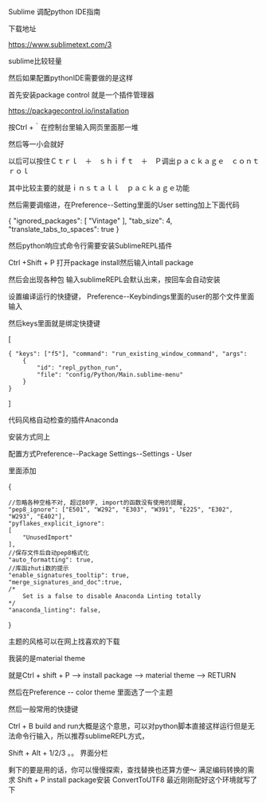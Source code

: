 Sublime 调配python IDE指南



下载地址

https://www.sublimetext.com/3

sublime比较轻量

然后如果配置pythonIDE需要做的是这样

首先安装package control 就是一个插件管理器

https://packagecontrol.io/installation

按Ctrl +｀在控制台里输入网页里面那一堆

然后等一小会就好

以后可以按住Ｃｔｒｌ　＋　ｓｈｉｆｔ　＋　Ｐ调出ｐａｃｋａｇｅ　ｃｏｎｔｒｏｌ

其中比较主要的就是ｉｎｓｔａｌｌ　ｐａｃｋａｇｅ功能



然后需要调缩进，在Preference--Setting里面的User setting加上下面代码

{
	"ignored_packages":
	[
		"Vintage"
	],
	"tab_size": 4,
	"translate_tabs_to_spaces": true
}

然后python响应式命令行需要安装SublimeREPL插件

Ctrl +Shift + P 打开package install然后输入intall package

然后会出现各种包 输入sublimeREPL会默认出来，按回车会自动安装

设置编译运行的快捷键， Preference--Keybindings里面的user的那个文件里面输入

然后keys里面就是绑定快捷键

[

    { "keys": ["f5"], "command": "run_existing_window_command", "args":
        {
            "id": "repl_python_run",
            "file": "config/Python/Main.sublime-menu"
        }
    }
]

代码风格自动检查的插件Anaconda

安装方式同上

配置方式Preference--Package Settings--Settings - User

里面添加



{

    //忽略各种空格不对, 超过80字, import的函数没有使用的提醒,
    "pep8_ignore": ["E501", "W292", "E303", "W391", "E225", "E302", "W293", "E402"],
    "pyflakes_explicit_ignore":
    [
        "UnusedImport"
    ],
    //保存文件后自动pep8格式化
    "auto_formatting": true,
    //库函zhuti数的提示
    "enable_signatures_tooltip": true,
    "merge_signatures_and_doc":true,
    /*
        Set is a false to disable Anaconda Linting totally
    */
    "anaconda_linting": false,
}

主题的风格可以在网上找喜欢的下载

我装的是material theme

就是Ctrl + shift + P  --> install package --> material theme --> RETURN

然后在Preference -- color theme 里面选了一个主题



然后一般常用的快捷键

Ctrl + B build and run大概是这个意思，可以对python脚本直接这样运行但是无法命令行输入，所以推荐sublimeREPL方式，

Shift + Alt + 1/2/3 。。 界面分栏

剩下的要是用的话，你可以慢慢探索，查找替换也还算方便～
满足编码转换的需求
Shift + P  install package安装 ConvertToUTF8
最近刚刚配好这个环境就写了下

